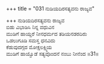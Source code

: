 +++
title = "031 ನುಡಿಯದಿರಸತ್ಯವನು ರಾಜ್ಯವ"

+++
ನುಡಿಯದಿರಸತ್ಯವನು ರಾಜ್ಯವ   
ಬಿಡು ವಿಭಾಡಿಸಿ ನಿನ್ನ ವಧುವಿನ  
ಮುಡಿಗೆ ಹಾಯ್ದರೆ ನೀನಧರ್ಮದ ತಡಿಯನಡರದಿರು  
ಒಡಲುಗೂಡಿ ಸಮಸ್ತ ಧನವಿದು  
ಕೆಡುವುದಗ್ಗದ ಮೋಕ್ಷಲಕ್ಷ್ಮಿಯ  
ಮುಡಿಗೆ ಹಾಯ್ವೊಡೆ ಸತ್ಯವೊಂದನೆ ನಂಬು ನೀನೆಂದ     ॥31॥